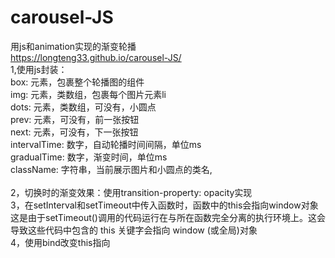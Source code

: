 # carousel-JS
用js和animation实现的渐变轮播<br>
https://longteng33.github.io/carousel-JS/<br>
1,使用js封装：<br>
box: 元素，包裹整个轮播图的组件<br>
img: 元素，类数组，包裹每个图片元素li<br>
dots: 元素，类数组，可没有，小圆点<br>
prev: 元素，可没有，前一张按钮<br>
next: 元素，可没有，下一张按钮<br>
intervalTime: 数字，自动轮播时间间隔，单位ms<br>
gradualTime: 数字，渐变时间，单位ms<br>
className: 字符串，当前展示图片和小圆点的类名,<br>
<br>
2，切换时的渐变效果：使用transition-property: opacity实现<br>
3，在setInterval和setTimeout中传入函数时，函数中的this会指向window对象<br>
这是由于setTimeout()调用的代码运行在与所在函数完全分离的执行环境上。这会导致这些代码中包含的 this 关键字会指向 window (或全局)对象<br>
4，使用bind改变this指向<br>
